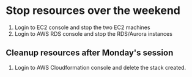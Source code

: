# Stop resources over the weekend
1. Login to EC2 console and stop the two EC2 machines
2. Login to AWS RDS console and stop the RDS/Aurora instances


## Cleanup resources after Monday's session 
1. Login to AWS Cloudformation console and delete the stack created.
